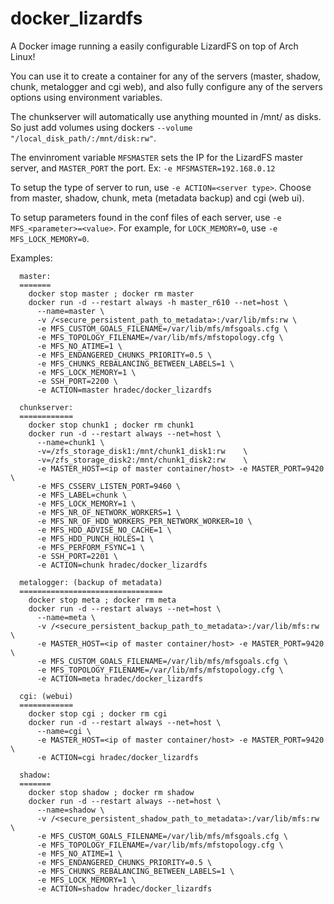 # docker_lizardfs

A Docker image running a easily configurable LizardFS on top of Arch Linux! 

You can use it to create a container for any of the servers (master, shadow, chunk, metalogger and cgi web), and also fully configure any of the servers options using environment variables.

The chunkserver will automatically use anything mounted in /mnt/ as disks. So just add volumes using dockers `--volume "/local_disk_path/:/mnt/disk:rw"`.

The envinroment variable `MFSMASTER` sets the IP for the LizardFS master server, and `MASTER_PORT` the port. Ex: `-e MFSMASTER=192.168.0.12`

To setup the type of server to run, use `-e ACTION=<server type>`. Choose from master, shadow, chunk, meta (metadata backup) and cgi (web ui).

To setup parameters found in the conf files of each server, use `-e MFS_<parameter>=<value>`. For example, for `LOCK_MEMORY=0`, use `-e MFS_LOCK_MEMORY=0`.

Examples:
```
  master:
  =======
    docker stop master ; docker rm master 
    docker run -d --restart always -h master_r610 --net=host \
      --name=master \
      -v /<secure_persistent_path_to_metadata>:/var/lib/mfs:rw \
      -e MFS_CUSTOM_GOALS_FILENAME=/var/lib/mfs/mfsgoals.cfg \
      -e MFS_TOPOLOGY_FILENAME=/var/lib/mfs/mfstopology.cfg \
      -e MFS_NO_ATIME=1 \
      -e MFS_ENDANGERED_CHUNKS_PRIORITY=0.5 \
      -e MFS_CHUNKS_REBALANCING_BETWEEN_LABELS=1 \
      -e MFS_LOCK_MEMORY=1 \
      -e SSH_PORT=2200 \
      -e ACTION=master hradec/docker_lizardfs

  chunkserver:
  ============
    docker stop chunk1 ; docker rm chunk1
    docker run -d --restart always --net=host \
      --name=chunk1 \
      -v=/zfs_storage_disk1:/mnt/chunk1_disk1:rw 	\
      -v=/zfs_storage_disk2:/mnt/chunk1_disk2:rw 	\
      -e MASTER_HOST=<ip of master container/host> -e MASTER_PORT=9420 \
      -e MFS_CSSERV_LISTEN_PORT=9460 \
      -e MFS_LABEL=chunk \
      -e MFS_LOCK_MEMORY=1 \
      -e MFS_NR_OF_NETWORK_WORKERS=1 \
      -e MFS_NR_OF_HDD_WORKERS_PER_NETWORK_WORKER=10 \
      -e MFS_HDD_ADVISE_NO_CACHE=1 \
      -e MFS_HDD_PUNCH_HOLES=1 \
      -e MFS_PERFORM_FSYNC=1 \
      -e SSH_PORT=2201 \
      -e ACTION=chunk hradec/docker_lizardfs
  
  metalogger: (backup of metadata)
  ================================
    docker stop meta ; docker rm meta
    docker run -d --restart always --net=host \
      --name=meta \
      -v /<secure_persistent_backup_path_to_metadata>:/var/lib/mfs:rw \
      -e MASTER_HOST=<ip of master container/host> -e MASTER_PORT=9420 \
      -e MFS_CUSTOM_GOALS_FILENAME=/var/lib/mfs/mfsgoals.cfg \
      -e MFS_TOPOLOGY_FILENAME=/var/lib/mfs/mfstopology.cfg \
      -e ACTION=meta hradec/docker_lizardfs

  cgi: (webui)
  ============
    docker stop cgi ; docker rm cgi
    docker run -d --restart always --net=host \
      --name=cgi \
      -e MASTER_HOST=<ip of master container/host> -e MASTER_PORT=9420 \
      -e ACTION=cgi hradec/docker_lizardfs

  shadow:
  =======
    docker stop shadow ; docker rm shadow 
    docker run -d --restart always --net=host \
      --name=shadow \
      -v /<secure_persistent_shadow_path_to_metadata>:/var/lib/mfs:rw \
      -e MFS_CUSTOM_GOALS_FILENAME=/var/lib/mfs/mfsgoals.cfg \
      -e MFS_TOPOLOGY_FILENAME=/var/lib/mfs/mfstopology.cfg \
      -e MFS_NO_ATIME=1 \
      -e MFS_ENDANGERED_CHUNKS_PRIORITY=0.5 \
      -e MFS_CHUNKS_REBALANCING_BETWEEN_LABELS=1 \
      -e MFS_LOCK_MEMORY=1 \
      -e ACTION=shadow hradec/docker_lizardfs
```
